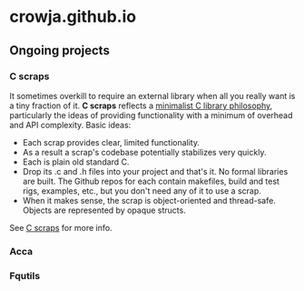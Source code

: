 # crowja.github.io

## Ongoing projects

### C scraps

It sometimes overkill to require an external library when all you
really want is a tiny fraction of it. **C scraps** reflects a
[minimalist C library philosophy](https://nullprogram.com/blog/2018/06/10/),
particularly the ideas of providing functionality with a minimum of overhead and
API complexity. Basic ideas:

*   Each scrap provides clear, limited functionality.
*   As a result a scrap's codebase potentially stabilizes very quickly.
*   Each is plain old standard C.
*   Drop its .c and .h files into your project and that's it. No formal
    libraries are built. The Github repos for each contain makefiles, build and
    test rigs, examples, etc., but you don't need any of it to use a scrap.
*   When it makes sense, the scrap is object-oriented and thread-safe. Objects
    are represented by opaque structs.

See [C scraps](C-scraps.md) for more info.

### Acca

### Fqutils

